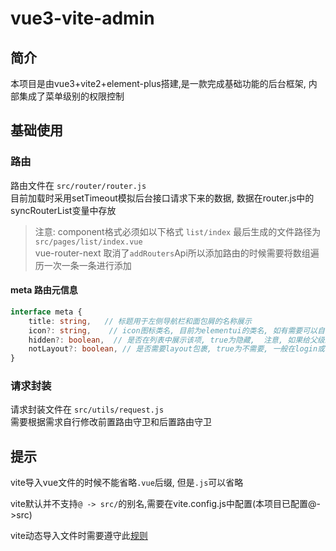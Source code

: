 # vue3-vite-admin
## 简介
本项目是由vue3+vite2+element-plus搭建,是一款完成基础功能的后台框架, 内部集成了菜单级别的权限控制

## 基础使用
### 路由
路由文件在 `src/router/router.js `  
目前加载时采用setTimeout模拟后台接口请求下来的数据, 数据在router.js中的syncRouterList变量中存放
> 注意: component格式必须如以下格式  `list/index` 最后生成的文件路径为 `src/pages/list/index.vue`   
> vue-router-next 取消了`addRouters`Api所以添加路由的时候需要将数组遍历一次一条一条进行添加

#### meta 路由元信息
```ts
interface meta {
    title: string,   // 标题用于左侧导航栏和面包屑的名称展示
    icon?: string,    // icon图标类名, 目前为elementui的类名, 如有需要可以自行去layout/menuItem.vue中修改
    hidden?: boolean,  // 是否在列表中展示该项, true为隐藏,  注意, 如果给父级路由添加, 子级都不会被的渲染了
    notLayout?: boolean, // 是否需要layout包裹, true为不需要, 一般在login或者404页面中为ture
}
```


### 请求封装
请求封装文件在 `src/utils/request.js`  
需要根据需求自行修改前置路由守卫和后置路由守卫

## 提示
vite导入vue文件的时候不能省略`.vue`后缀, 但是`.js`可以省略 

vite默认并不支持`@ -> src/`的别名,需要在vite.config.js中配置(本项目已配置@->src)

vite动态导入文件时需要遵守此[规则](https://github.com/rollup/plugins/tree/master/packages/dynamic-import-vars#limitations)
